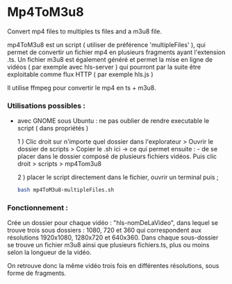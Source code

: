 # Mp4ToM3u8

Convert mp4 files to multiples ts files and a m3u8 file.

mp4ToM3u8 est un script ( utiliser de préférence 'multipleFiles' ), qui permet de convertir un fichier mp4 en plusieurs fragments ayant l'extension .ts.
Un fichier m3u8 est également généré et permet la mise en ligne de vidéos ( par exemple avec hls-server ) qui pourront par la suite être exploitable comme flux HTTP
( par exemple hls.js ) 

Il utilise ffmpeg pour convertir le mp4 en ts + m3u8.

### Utilisations possibles : 

- avec GNOME sous Ubuntu : ne pas oublier de rendre executable le script ( dans propriétés ) 

  1 ) Clic droit sur n'importe quel dossier dans l'explorateur > Ouvrir le dossier de scripts > Copier le .sh ici 
  -> ce qui permet ensuite : - de se placer dans le dossier composé de plusieurs fichiers vidéos. Puis clic droit > scripts > mp4Tom3u8
  
  2 ) placer le script directement dans le fichier, ouvrir un terminal puis ;

  ```bash 
  bash mp4ToM3u8-multipleFiles.sh
  ```
  
### Fonctionnement : 
  
  Crée un dossier pour chaque vidéo : "hls-nomDeLaVideo", dans lequel se trouve trois sous dossiers : 1080, 720 et 360 qui correspondent aux résolutions 1920x1080, 
  1280x720 et 640x360. Dans chaque sous-dossier se trouve un fichier m3u8 ainsi que plusieurs fichiers.ts, plus ou moins selon la longueur de la vidéo.
  
  On retrouve donc la même vidéo trois fois en différentes résolutions, sous forme de fragments.
